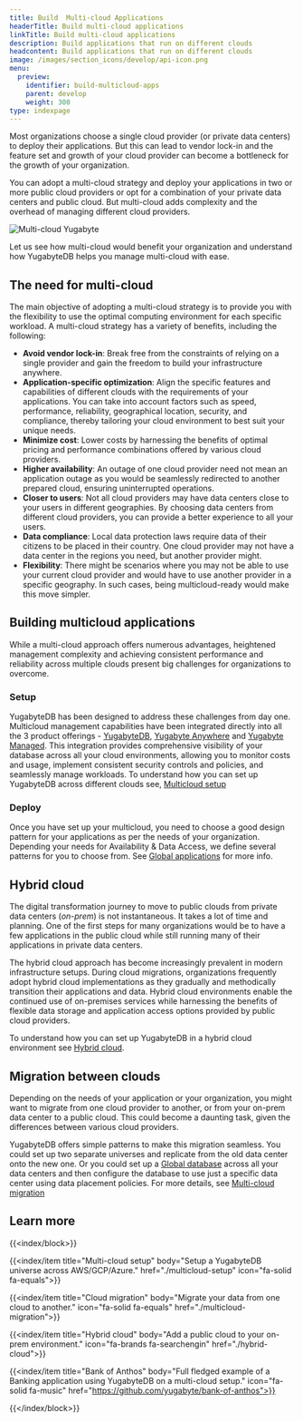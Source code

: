 ```yaml
---
title: Build  Multi-cloud Applications
headerTitle: Build multi-cloud applications
linkTitle: Build multi-cloud applications
description: Build applications that run on different clouds
headcontent: Build applications that run on different clouds
image: /images/section_icons/develop/api-icon.png
menu:
  preview:
    identifier: build-multicloud-apps
    parent: develop
    weight: 300
type: indexpage
---
```


Most organizations choose a single cloud provider (or private data centers) to deploy their applications. But this can lead to vendor lock-in and the feature set and growth of your cloud provider can become a bottleneck for the growth of your organization.

You can adopt a multi-cloud strategy and deploy your applications in two or more public cloud providers or opt for a combination of your private data centers and public cloud. But multi-cloud adds complexity and the overhead of managing different cloud providers.

![Multi-cloud Yugabyte](/images/develop/multicloud/multicloud-global-spread.png)

Let us see how multi-cloud would benefit your organization and understand how YugabyteDB helps you manage multi-cloud with ease.

## The need for multi-cloud

The main objective of adopting a multi-cloud strategy is to provide you with the flexibility to use the optimal computing environment for each specific workload. A multi-cloud strategy has a variety of benefits, including the following:

- **Avoid vendor lock-in**: Break free from the constraints of relying on a single provider and gain the freedom to build your infrastructure anywhere.
- **Application-specific optimization**: Align the specific features and capabilities of different clouds with the requirements of your applications. You can take into account factors such as speed, performance, reliability, geographical location, security, and compliance, thereby tailoring your cloud environment to best suit your unique needs.
- **Minimize cost**: Lower costs by harnessing the benefits of optimal pricing and performance combinations offered by various cloud providers.
- **Higher availability**: An outage of one cloud provider need not mean an application outage as you would be seamlessly redirected to another prepared cloud, ensuring uninterrupted operations.
- **Closer to users**: Not all cloud providers may have data centers close to your users in different geographies. By choosing data centers from different cloud providers, you can provide a better experience to all your users.
- **Data compliance**: Local data protection laws require data of their citizens to be placed in their country. One cloud provider may not have a data center in the regions you need, but another provider might.
- **Flexibility**: There might be scenarios where you may not be able to use your current cloud provider and would have to use another provider in a specific geography. In such cases, being multicloud-ready would make this move simpler.

## Building multicloud applications

While a multi-cloud approach offers numerous advantages, heightened management complexity and achieving consistent performance and reliability across multiple clouds present big challenges for organizations to overcome. 

### Setup

YugabyteDB has been designed to address these challenges from day one. Multicloud management capabilities have been integrated directly into all the 3 product offerings - [YugabyteDB](../../), [Yugabyte Anywhere](../../yugabyte-platform/) and [Yugabyte Managed](../../yugabyte-cloud/). This integration provides comprehensive visibility of your database across all your cloud environments, allowing you to monitor costs and usage, implement consistent security controls and policies, and seamlessly manage workloads. To understand how you can set up YugabyteDB across different clouds see, [Multicloud setup](./multicloud-setup)

### Deploy

Once you have set up your multicloud, you need to choose a good design pattern for your applications as per the needs of your organization. Depending your needs for Availability & Data Access, we define several patterns for you to choose from. See [Global applications](../build-global-apps/) for more info.

## Hybrid cloud

The digital transformation journey to move to public clouds from private data centers (_on-prem_) is not instantaneous. It takes a lot of time and planning. One of the first steps for many organizations would be to have a few applications in the public cloud while still running many of their applications in private data centers.

The hybrid cloud approach has become increasingly prevalent in modern infrastructure setups. During cloud migrations, organizations frequently adopt hybrid cloud implementations as they gradually and methodically transition their applications and data. Hybrid cloud environments enable the continued use of on-premises services while harnessing the benefits of flexible data storage and application access options provided by public cloud providers.

To understand how you can set up YugabyteDB in a hybrid cloud environment see [Hybrid cloud](./hybrid-cloud).

## Migration between clouds

Depending on the needs of your application or your organization, you might want to migrate from one cloud provider to another, or from your on-prem data center to a public cloud. This could become a daunting task, given the differences between various cloud providers.

YugabyteDB offers simple patterns to make this migration seamless. You could set up two separate universes and replicate from the old data center onto the new one. Or you could set up a [Global database](../build-global-apps/global-database) across all your data centers and then configure the database to use just a specific data center using data placement policies. For more details, see [Multi-cloud migration](./migration)

## Learn more

{{<index/block>}}

{{<index/item
    title="Multi-cloud setup"
    body="Setup a YugabyteDB universe across AWS/GCP/Azure."
    href="./multicloud-setup"
    icon="fa-solid fa-equals">}}

{{<index/item
    title="Cloud migration"
    body="Migrate your data from one cloud to another."
    icon="fa-solid fa-equals"
    href="./multicloud-migration">}}

{{<index/item
    title="Hybrid cloud"
    body="Add a public cloud to your on-prem environment."
    icon="fa-brands fa-searchengin"
    href="./hybrid-cloud">}}

{{<index/item
    title="Bank of Anthos"
    body="Full fledged example of a Banking application using YugabyteDB on a multi-cloud setup."
    icon="fa-solid fa-music"
    href="https://github.com/yugabyte/bank-of-anthos">}}

{{</index/block>}}
